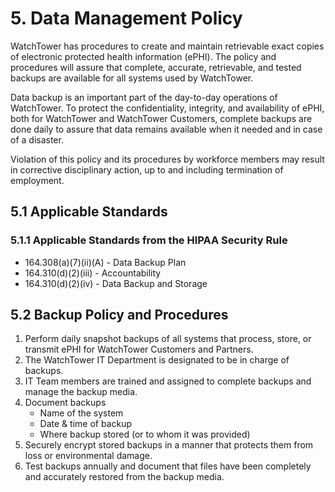 # 5. Data Management Policy

WatchTower has procedures to create and maintain retrievable exact copies of electronic protected health information (ePHI). The policy and procedures will assure that complete, accurate, retrievable, and tested backups are available for all systems used by WatchTower.

Data backup is an important part of the day-to-day operations of WatchTower. To protect the confidentiality, integrity, and availability of ePHI, both for WatchTower and WatchTower Customers, complete backups are done daily to assure that data remains available when it needed and in case of a disaster.

Violation of this policy and its procedures by workforce members may result in corrective disciplinary action, up to and including termination of employment.

## 5.1 Applicable Standards

### 5.1.1 Applicable Standards from the HIPAA Security Rule

* 164.308(a)(7)(ii)(A) - Data Backup Plan
* 164.310(d)(2)(iii) - Accountability
* 164.310(d)(2)(iv) - Data Backup and Storage

## 5.2 Backup Policy and Procedures

1. Perform daily snapshot backups of all systems that process, store, or transmit ePHI for WatchTower Customers and Partners.
2. The WatchTower IT Department is designated to be in charge of backups.
3. IT Team members are trained and assigned to complete backups and manage the backup media.
4. Document backups
   * Name of the system
   * Date & time of backup
   * Where backup stored (or to whom it was provided)
5. Securely encrypt stored backups in a manner that protects them from loss or environmental damage.
6. Test backups annually and document that files have been completely and accurately restored from the backup media.
